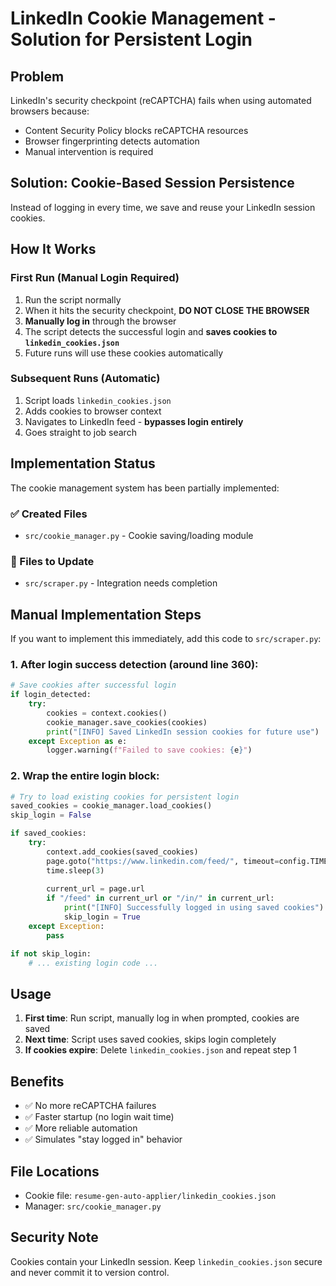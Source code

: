 # LinkedIn Cookie Management - Solution for Persistent Login

## Problem
LinkedIn's security checkpoint (reCAPTCHA) fails when using automated browsers because:
- Content Security Policy blocks reCAPTCHA resources
- Browser fingerprinting detects automation
- Manual intervention is required

## Solution: Cookie-Based Session Persistence

Instead of logging in every time, we save and reuse your LinkedIn session cookies.

## How It Works

### First Run (Manual Login Required)
1. Run the script normally
2. When it hits the security checkpoint, **DO NOT CLOSE THE BROWSER**
3. **Manually log in** through the browser
4. The script detects the successful login and **saves cookies to `linkedin_cookies.json`**
5. Future runs will use these cookies automatically

### Subsequent Runs (Automatic)
1. Script loads `linkedin_cookies.json`
2. Adds cookies to browser context
3. Navigates to LinkedIn feed - **bypasses login entirely**
4. Goes straight to job search

## Implementation Status

The cookie management system has been partially implemented:

### ✅ Created Files
- `src/cookie_manager.py` - Cookie saving/loading module

### 🔧 Files to Update
- `src/scraper.py` - Integration needs completion

## Manual Implementation Steps

If you want to implement this immediately, add this code to `src/scraper.py`:

### 1. After login success detection (around line 360):

```python
# Save cookies after successful login
if login_detected:
    try:
        cookies = context.cookies()
        cookie_manager.save_cookies(cookies)
        print("[INFO] Saved LinkedIn session cookies for future use")
    except Exception as e:
        logger.warning(f"Failed to save cookies: {e}")
```

### 2. Wrap the entire login block:

```python
# Try to load existing cookies for persistent login
saved_cookies = cookie_manager.load_cookies()
skip_login = False

if saved_cookies:
    try:
        context.add_cookies(saved_cookies)
        page.goto("https://www.linkedin.com/feed/", timeout=config.TIMEOUTS["login"])
        time.sleep(3)
        
        current_url = page.url
        if "/feed" in current_url or "/in/" in current_url:
            print("[INFO] Successfully logged in using saved cookies")
            skip_login = True
    except Exception:
        pass

if not skip_login:
    # ... existing login code ...
```

## Usage

1. **First time**: Run script, manually log in when prompted, cookies are saved
2. **Next time**: Script uses saved cookies, skips login completely
3. **If cookies expire**: Delete `linkedin_cookies.json` and repeat step 1

## Benefits

- ✅ No more reCAPTCHA failures
- ✅ Faster startup (no login wait time)
- ✅ More reliable automation
- ✅ Simulates "stay logged in" behavior

## File Locations

- Cookie file: `resume-gen-auto-applier/linkedin_cookies.json`
- Manager: `src/cookie_manager.py`

## Security Note

Cookies contain your LinkedIn session. Keep `linkedin_cookies.json` secure and never commit it to version control.


